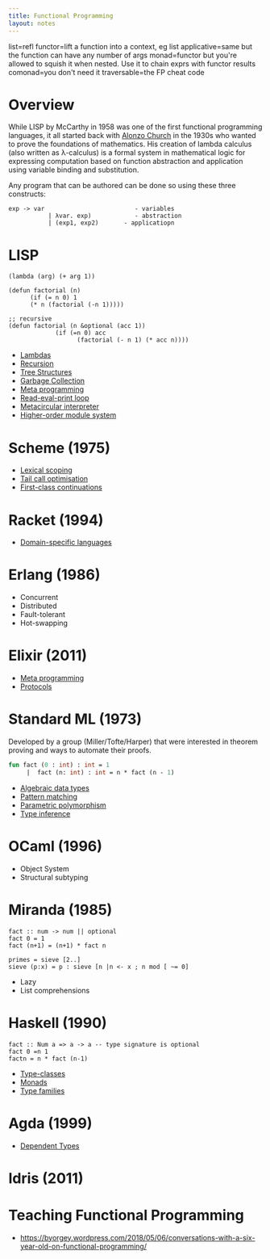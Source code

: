 ```yaml
---
title: Functional Programming
layout: notes
---
```


list=refl
functor=lift a function into a context, eg list
applicative=same but the function can have any number of args
monad=functor but you're allowed to squish it when nested. Use it to chain exprs with functor results
comonad=you don't need it
traversable=the FP cheat code


# Overview
While LISP by McCarthy in 1958 was one of the first functional programming languages, it all started back with [Alonzo Church](https://en.wikipedia.org/wiki/Alonzo_Church) in the 1930s who wanted to prove the foundations of mathematics.  His creation of lambda calculus (also written as λ-calculus) is a formal system in mathematical logic for expressing computation based on function abstraction and application using variable binding and substitution.

Any program that can be authored can be done so using these three constructs:

```
exp -> var                         - variables
           | λvar. exp)            - abstraction
           | (exp1, exp2)       - applicatiopn
```


# LISP 

```
(lambda (arg) (+ arg 1))

(defun factorial (n)
      (if (= n 0) 1
      (* n (factorial (-n 1)))))

;; recursive
(defun factorial (n &optional (acc 1))
             (if (=n 0) acc
                   (factorial (- n 1) (* acc n))))
```

* [Lambdas](lambda)
* [Recursion](recursion)
* [Tree Structures](tree-structures)
* [Garbage Collection](garbage-collection)
* [Meta programming](meta-programming)
* [Read-eval-print loop](repl)
* [Metacircular interpreter](metacircular-interpreter)
* [Higher-order module system](higher-order-module-system)

# Scheme (1975)

* [Lexical scoping](lexical-scoping)
* [Tail call optimisation](tail-call-optimisation)
* [First-class continuations](first-class-continuations)

# Racket (1994)
* [Domain-specific languages](domain-specific-languages)

# Erlang (1986)
* Concurrent
* Distributed
* Fault-tolerant
* Hot-swapping

# Elixir (2011)
* [Meta programming](meta-programming)
* [Protocols](protocols)

# Standard ML (1973)
Developed by a group (Miller/Tofte/Harper) that were interested in theorem proving and ways to automate their proofs. 

```ml
fun fact (0 : int) : int = 1
     |  fact (n: int) : int = n * fact (n - 1)
```
* [Algebraic data types](algebraic-data-types)
* [Pattern matching](pattern-matching)
* [Parametric polymorphism](generics)
* [Type inference](type-inference)

# OCaml (1996)
* Object System
* Structural subtyping

# Miranda (1985)

```
fact :: num -> num || optional
fact 0 = 1
fact (n+1) = (n+1) * fact n

primes = sieve [2..]
sieve (p:x) = p : sieve [n |n <- x ; n mod [ ~= 0]
```
* Lazy
* List comprehensions

# Haskell (1990)

```
fact :: Num a => a -> a	-- type signature is optional
fact 0 =n 1
factn = n * fact (n-1)
```

* [Type-classes](type-classes)
* [Monads](category-theory#monads)
* [Type families](type-families)

# Agda (1999)
* [Dependent Types](dependent-types.md)

# Idris (2011)


# Teaching Functional Programming
* https://byorgey.wordpress.com/2018/05/06/conversations-with-a-six-year-old-on-functional-programming/
